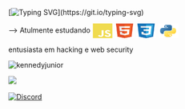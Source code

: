 [![Typing SVG](https://readme-typing-svg.demolab.com?font=Shafarik&weight=500&size=21&pause=1000&color=D56CF7&width=435&lines=Bem-vindo+ao+meu+perfil!)](https://git.io/typing-svg)

--> Atulmente estudando 
<img align="center" alt="K-Js" height="30" width="40" src="https://raw.githubusercontent.com/devicons/devicon/master/icons/javascript/javascript-plain.svg">
<img align="center" alt="K-HTML" height="30" width="40" src="https://raw.githubusercontent.com/devicons/devicon/master/icons/html5/html5-original.svg">
<img align="center" alt="K-CSS" height="30" width="40" src="https://raw.githubusercontent.com/devicons/devicon/master/icons/css3/css3-original.svg">
<img align="center" alt="K-Python" height="30" width="40" src="https://raw.githubusercontent.com/devicons/devicon/master/icons/python/python-original.svg">

entusiasta em hacking e web security


![kennedyjunior](https://github-readme-stats.vercel.app/api?username=kennedyjunior&show_icons=true&theme=cobalt)



<img src="https://github.com/user-attachments/assets/e5c9a3e7-62f4-4971-9d48-435a98aa4912" align="rigth" />


[![Discord](https://img.shields.io/badge/Discord-7289DA?style=for-the-badge&logo=discord&logoColor=white)](https://discord.com/users/175212387912253450)
